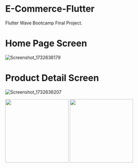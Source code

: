 # E-Commerce-Flutter

Flutter Wave Bootcamp Final Project.

# Home Page Screen
![Screenshot_1732636179](https://github.com/user-attachments/assets/685a278f-16ff-4141-8cad-86b540c0d71b)

# Product Detail Screen
![Screenshot_1732636207](https://github.com/user-attachments/assets/2f5779d6-36af-4f15-81f8-31de9c1c1ada)

<img src="https://github.com/user-attachments/assets/685a278f-16ff-4141-8cad-86b540c0d71b" width="200">

<img src="https://github.com/user-attachments/assets/2f5779d6-36af-4f15-81f8-31de9c1c1ada" width="200">

